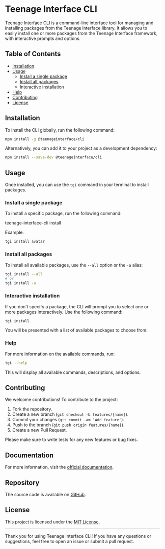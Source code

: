 # Teenage Interface CLI

Teenage Interface CLI is a command-line interface tool for managing and installing packages from the Teenage Interface library. It allows you to easily install one or more packages from the Teenage Interface framework, with interactive prompts and options.

## Table of Contents

- [Installation](#installation)
- [Usage](#usage)
  - [Install a single package](#install-a-single-package)
  - [Install all packages](#install-all-packages)
  - [Interactive installation](#interactive-installation)
- [Help](#help)
- [Contributing](#contributing)
- [License](#license)

## Installation

To install the CLI globally, run the following command:

```bash
npm install -g @teenageinterface/cli
```

Alternatively, you can add it to your project as a development dependency:

```bash
npm install --save-dev @teenageinterface/cli
```

## Usage

Once installed, you can use the `tgi` command in your terminal to install packages.

### Install a single package

To install a specific package, run the following command:

teenage-interface-cli install <package-name>

Example:

```bash
tgi install avatar
```

### Install all packages

To install all available packages, use the `--all` option or the `-a` alias:

```bash
tgi install --all
# or
tgi install -a
```

### Interactive installation

If you don't specify a package, the CLI will prompt you to select one or more packages interactively. Use the following command:

```bash
tgi install
```

You will be presented with a list of available packages to choose from.

### Help

For more information on the available commands, run:

```bash
tgi --help
```

This will display all available commands, descriptions, and options.

## Contributing

We welcome contributions! To contribute to the project:

1. Fork the repository.
2. Create a new branch (`git checkout -b features/{name}`).
3. Commit your changes (`git commit -am 'Add feature'`).
4. Push to the branch (`git push origin features/{name}`).
5. Create a new Pull Request.

Please make sure to write tests for any new features or bug fixes.

## Documentation

For more information, visit the [official documentation]().

## Repository

The source code is available on [GitHub](https://github.com/0K00/teenageinterface).

## License

This project is licensed under the [MIT License](https://github.com/0K00/teenageinterface/blob/main/LICENSE.MD).

---

Thank you for using Teenage Interface CLI! If you have any questions or suggestions, feel free to open an issue or submit a pull request.
